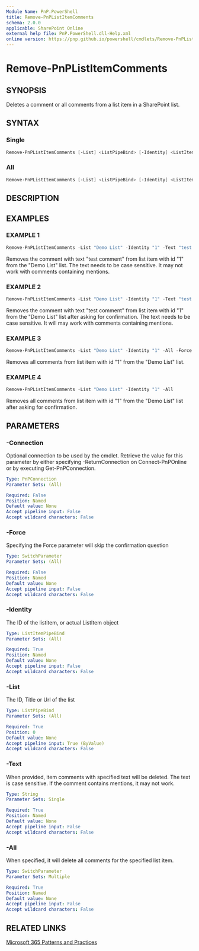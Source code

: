 ```yaml
---
Module Name: PnP.PowerShell
title: Remove-PnPListItemComments
schema: 2.0.0
applicable: SharePoint Online
external help file: PnP.PowerShell.dll-Help.xml
online version: https://pnp.github.io/powershell/cmdlets/Remove-PnPListItemComments.html
---
```

 
# Remove-PnPListItemComments

## SYNOPSIS
Deletes a comment or all comments from a list item in a SharePoint list.

## SYNTAX

### Single
```powershell
Remove-PnPListItemComments [-List] <ListPipeBind> [-Identity] <ListItemPipeBind> [-Text] [-Force] 
```

### All
```powershell
Remove-PnPListItemComments [-List] <ListPipeBind> [-Identity] <ListItemPipeBind> [-All] [-Force]
```

## DESCRIPTION

## EXAMPLES

### EXAMPLE 1
```powershell
Remove-PnPListItemComments -List "Demo List" -Identity "1" -Text "test comment" -Force
```

Removes the comment with text "test comment" from list item with id "1" from the "Demo List" list. The text needs to be case sensitive. It may not work with comments containing mentions.

### EXAMPLE 2
```powershell
Remove-PnPListItemComments -List "Demo List" -Identity "1" -Text "test comment"
```

Removes the comment with text "test comment" from list item with id "1" from the "Demo List" list after asking for confirmation. The text needs to be case sensitive. It will may work with comments containing mentions.

### EXAMPLE 3
```powershell
Remove-PnPListItemComments -List "Demo List" -Identity "1" -All -Force
```

Removes all comments from list item with id "1" from the "Demo List" list.

### EXAMPLE 4
```powershell
Remove-PnPListItemComments -List "Demo List" -Identity "1" -All
```

Removes all comments from list item with id "1" from the "Demo List" list after asking for confirmation.

## PARAMETERS

### -Connection
Optional connection to be used by the cmdlet. Retrieve the value for this parameter by either specifying -ReturnConnection on Connect-PnPOnline or by executing Get-PnPConnection.

```yaml
Type: PnPConnection
Parameter Sets: (All)

Required: False
Position: Named
Default value: None
Accept pipeline input: False
Accept wildcard characters: False
```

### -Force
Specifying the Force parameter will skip the confirmation question

```yaml
Type: SwitchParameter
Parameter Sets: (All)

Required: False
Position: Named
Default value: None
Accept pipeline input: False
Accept wildcard characters: False
```

### -Identity
The ID of the listitem, or actual ListItem object

```yaml
Type: ListItemPipeBind
Parameter Sets: (All)

Required: True
Position: Named
Default value: None
Accept pipeline input: False
Accept wildcard characters: False
```

### -List
The ID, Title or Url of the list

```yaml
Type: ListPipeBind
Parameter Sets: (All)

Required: True
Position: 0
Default value: None
Accept pipeline input: True (ByValue)
Accept wildcard characters: False
```

### -Text
When provided, item comments with specified text will be deleted. The text is case sensitive. If the comment contains mentions, it may not work.

```yaml
Type: String
Parameter Sets: Single

Required: True
Position: Named
Default value: None
Accept pipeline input: False
Accept wildcard characters: False
```

### -All
When specified, it will delete all comments for the specified list item.

```yaml
Type: SwitchParameter
Parameter Sets: Multiple

Required: True
Position: Named
Default value: None
Accept pipeline input: False
Accept wildcard characters: False
```

## RELATED LINKS

[Microsoft 365 Patterns and Practices](https://aka.ms/m365pnp)

